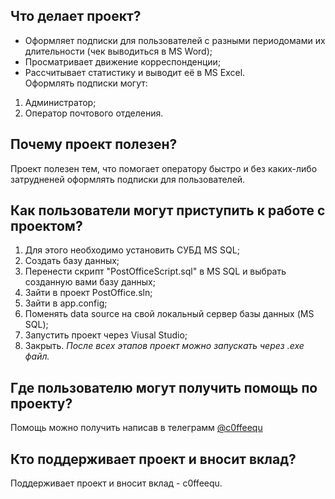 ## Что делает проект?
* Оформляет подписки для пользователей с разными периодомами их длительности (чек выводиться в MS Word);
* Просматривает движение корреспонденции;
* Рассчитывает статистику и выводит её в MS Excel. <br>
Оформлять подписки могут:
1. Администратор;
2. Оператор почтового отделения.
## Почему проект полезен?
Проект полезен тем, что помогает оператору быстро и без каких-либо затрудненей оформлять подписки для пользователей.
## Как пользователи могут приступить к работе с проектом?
1. Для этого необходимо установить СУБД MS SQL;
2. Создать базу данных;
3. Перенести скрипт "PostOfficeScript.sql" в MS SQL и выбрать созданную вами базу данных;
4. Зайти в проект PostOffice.sln;
5. Зайти в app.config;
6. Поменять data source на свой локальный сервер базы данных (MS SQL);
7. Запустить проект через Viusal Studio;
8. Закрыть.
*После всех этапов проект можно запускать через .exe файл.*
## Где пользователю могут получить помощь по проекту?
Помощь можно получить написав в телеграмм [@c0ffeequ](https://t.me/c0ffeequ)
## Кто поддерживает проект и вносит вклад?
Поддерживает проект и вносит вклад - c0ffeequ.
